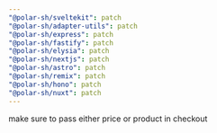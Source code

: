 ```yaml
---
"@polar-sh/sveltekit": patch
"@polar-sh/adapter-utils": patch
"@polar-sh/express": patch
"@polar-sh/fastify": patch
"@polar-sh/elysia": patch
"@polar-sh/nextjs": patch
"@polar-sh/astro": patch
"@polar-sh/remix": patch
"@polar-sh/hono": patch
"@polar-sh/nuxt": patch
---
```


make sure to pass either price or product in checkout
